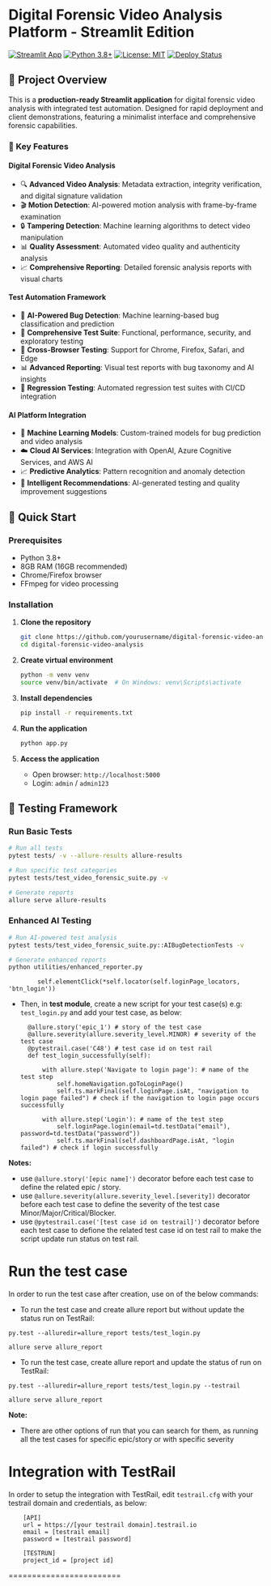 # Digital Forensic Video Analysis Platform - Streamlit Edition

[![Streamlit App](https://static.streamlit.io/badges/streamlit_badge_black_white.svg)](https://share.streamlit.io/)
[![Python 3.8+](https://img.shields.io/badge/python-3.8+-blue.svg)](https://www.python.org/downloads/)
[![License: MIT](https://img.shields.io/badge/License-MIT-yellow.svg)](https://opensource.org/licenses/MIT)
[![Deploy Status](https://img.shields.io/badge/deploy-ready-brightgreen.svg)](https://streamlit.io/)

## 🎯 Project Overview

This is a **production-ready Streamlit application** for digital forensic video analysis with integrated test automation. Designed for rapid deployment and client demonstrations, featuring a minimalist interface and comprehensive forensic capabilities.

### 🌟 Key Features

#### Digital Forensic Video Analysis
- 🔍 **Advanced Video Analysis**: Metadata extraction, integrity verification, and digital signature validation
- 🎬 **Motion Detection**: AI-powered motion analysis with frame-by-frame examination
- 🔒 **Tampering Detection**: Machine learning algorithms to detect video manipulation
- 📊 **Quality Assessment**: Automated video quality and authenticity analysis
- 📈 **Comprehensive Reporting**: Detailed forensic analysis reports with visual charts

#### Test Automation Framework
- 🤖 **AI-Powered Bug Detection**: Machine learning-based bug classification and prediction
- 🧪 **Comprehensive Test Suite**: Functional, performance, security, and exploratory testing
- 📱 **Cross-Browser Testing**: Support for Chrome, Firefox, Safari, and Edge
- 📊 **Advanced Reporting**: Visual test reports with bug taxonomy and AI insights
- 🔄 **Regression Testing**: Automated regression test suites with CI/CD integration

#### AI Platform Integration
- 🧠 **Machine Learning Models**: Custom-trained models for bug prediction and video analysis
- ☁️ **Cloud AI Services**: Integration with OpenAI, Azure Cognitive Services, and AWS AI
- 📈 **Predictive Analytics**: Pattern recognition and anomaly detection
- 🎯 **Intelligent Recommendations**: AI-generated testing and quality improvement suggestions

## 🚀 Quick Start

### Prerequisites
- Python 3.8+
- 8GB RAM (16GB recommended)
- Chrome/Firefox browser
- FFmpeg for video processing

### Installation

1. **Clone the repository**
   ```bash
   git clone https://github.com/yourusername/digital-forensic-video-analysis.git
   cd digital-forensic-video-analysis
   ```

2. **Create virtual environment**
   ```bash
   python -m venv venv
   source venv/bin/activate  # On Windows: venv\Scripts\activate
   ```

3. **Install dependencies**
   ```bash
   pip install -r requirements.txt
   ```

4. **Run the application**
   ```bash
   python app.py
   ```

5. **Access the application**
   - Open browser: `http://localhost:5000`
   - Login: `admin` / `admin123`

## 🧪 Testing Framework

### Run Basic Tests
```bash
# Run all tests
pytest tests/ -v --allure-results allure-results

# Run specific test categories
pytest tests/test_video_forensic_suite.py -v

# Generate reports
allure serve allure-results
```

### Enhanced AI Testing
```bash
# Run AI-powered test analysis
pytest tests/test_video_forensic_suite.py::AIBugDetectionTests -v

# Generate enhanced reports
python utilities/enhanced_reporter.py
```
            self.elementClick(*self.locator(self.loginPage_locators, 'btn_login'))

* Then, in **test module**, create a new script for your test case(s) e.g: `test_login.py` and add your test case, as below:

        @allure.story('epic_1') # story of the test case
        @allure.severity(allure.severity_level.MINOR) # severity of the test case
        @pytestrail.case('C48') # test case id on test rail
        def test_login_successfully(self):

            with allure.step('Navigate to login page'): # name of the test step
                self.homeNavigation.goToLoginPage()
                self.ts.markFinal(self.loginPage.isAt, "navigation to login page failed") # check if the navigation to login page occurs successfully

            with allure.step('Login'): # name of the test step
                self.loginPage.login(email=td.testData("email"), password=td.testData("password"))
                self.ts.markFinal(self.dashboardPage.isAt, "login failed") # check if login successfully

**Notes:**

- use `@allure.story('[epic name]')` decorator before each test case to define the related epic / story.
- use `@allure.severity(allure.severity_level.[severity])` decorator before each test case to define the severity of the test case Minor/Major/Critical/Blocker.
- use `@pytestrail.case('[test case id on testrail]')` decorator before each test case to defione the related test case id on test rail to make the script update run status on test rail.

# Run the test case

In order to run the test case after creation, use on of the below commands:

- To run the test case and create allure report but without update the status run on TestRail:

`py.test --alluredir=allure_report tests/test_login.py`

`allure serve allure_report`

- To run the test case, create allure report and update the status of run on TestRail:

`py.test --alluredir=allure_report tests/test_login.py --testrail`

`allure serve allure_report`

**Note:**

- There are other options of run that you can search for them, as running all the test cases for specific epic/story or with specific severity

# Integration with TestRail

In order to setup the integration with TestRail, edit `testrail.cfg` with your testrail domain and credentials, as below:

        [API]
        url = https://[your testrail domain].testrail.io
        email = [testrail email]
        password = [testrail password]

        [TESTRUN]
        project_id = [project id]

========================
